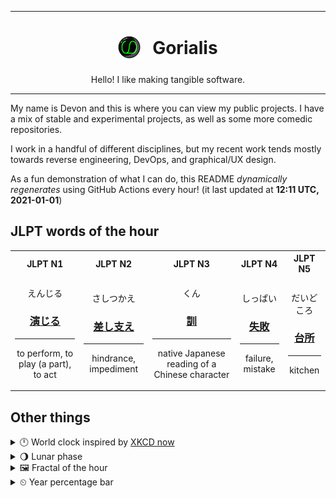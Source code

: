 ***

<h1 align="center">
<sub>
    <img src="readme/resources/avatar.png" height="36">
</sub>
&nbsp;
Gorialis
</h1>
<p align="center">
Hello! I like making tangible software.
</p>

***

My name is Devon and this is where you can view my public projects. I have a mix of stable and experimental projects, as well as some more comedic repositories.

I work in a handful of different disciplines, but my recent work tends mostly towards reverse engineering, DevOps, and graphical/UX design.

As a fun demonstration of what I can do, this README *dynamically regenerates* using GitHub Actions every hour! (it last updated at **12:11 UTC, 2021-01-01**)

<h2>JLPT words of the hour</h2>
<table>
    <tr>
        <th>JLPT N1</th>
        <th>JLPT N2</th>
        <th>JLPT N3</th>
        <th>JLPT N4</th>
        <th>JLPT N5</th>
    </tr>
    <tr>
        <td>
            <p align="center">えんじる</p>
            <h3 align="center"><b><a href="https://jisho.org/search/%E6%BC%94%E3%81%98%E3%82%8B">演じる</a></b></h3>
            <hr>
            <p align="center">to perform,<wbr> to play (a part),<wbr> to act</p>
        </td>
        <td>
            <p align="center">さしつかえ</p>
            <h3 align="center"><b><a href="https://jisho.org/search/%E5%B7%AE%E3%81%97%E6%94%AF%E3%81%88">差し支え</a></b></h3>
            <hr>
            <p align="center">hindrance,<wbr> impediment</p>
        </td>
        <td>
            <p align="center">くん</p>
            <h3 align="center"><b><a href="https://jisho.org/search/%E8%A8%93">訓</a></b></h3>
            <hr>
            <p align="center">native Japanese reading of a Chinese character</p>
        </td>
        <td>
            <p align="center">しっぱい</p>
            <h3 align="center"><b><a href="https://jisho.org/search/%E5%A4%B1%E6%95%97">失敗</a></b></h3>
            <hr>
            <p align="center">failure,<wbr> mistake</p>
        </td>
        <td>
            <p align="center">だいどころ</p>
            <h3 align="center"><b><a href="https://jisho.org/search/%E5%8F%B0%E6%89%80">台所</a></b></h3>
            <hr>
            <p align="center">kitchen</p>
        </td>
    </tr>
</table>

<h2>Other things</h2>
<details>
<summary>🕛  World clock inspired by <a href="https://xkcd.com/now">XKCD now</a></summary>

> <img src="generated/now.png" width="512">

</details>
<details>
<summary>🌖 Lunar phase</summary>

The moon is approximately 62.42% through its phase (Waning Gibbous).

</details>
<details>
<summary>&#x1f5bc; Fractal of the hour</summary>

> <img src="generated/fractal.png" width="512">

</details>
<details>
<summary>&#x23f2; Year percentage bar</summary>
<pre><code>2021 [▁▁▁▁▁▁▁▁▁▁▁▁▁▁▁▁▁▁▁▁] 0.14%</code></pre>
</details>
